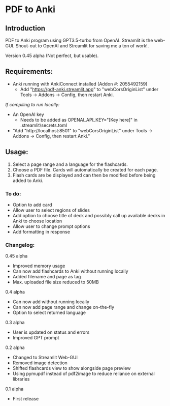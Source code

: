 # PDF to Anki

## Introduction

PDF to Anki program using GPT3.5-turbo from OpenAI. Streamlit is the web-GUI. Shout-out to OpenAI and Streamlit for saving me a ton of work!.

Version 0.45 alpha (Not perfect, but usable).

## Requirements:

- Anki running with AnkiConnect installed (Addon #: 2055492159)
    - Add "https://pdf-anki.streamlit.app" to "webCorsOriginList" under Tools -> Addons -> Config, then restart Anki.

*If compiling to run locally:*
- An OpenAI key
    - Needs to be added as OPENAI_API_KEY="[Key here]" in .streamlit\secrets.toml
 - "Add "http://localhost:8501" to "webCorsOriginList" under Tools -> Addons -> Config, then restart Anki."

## Usage:

1. Select a page range and a language for the flashcards.
2. Choose a PDF file. Cards will automatically be created for each page.
3. Flash cards are be displayed and can then be modified before being added to Anki.

### To do:

- Option to add card
- Allow user to select regions of slides
- Add option to choose title of deck and possibly call up available decks in Anki to choose location
- Allow user to change prompt options
- Add formatting in response

### Changelog:

0.45 alpha
- Improved memory usage
- Can now add flashcards to Anki without running locally
- Added filename and page as tag
- Max. uploaded file size reduced to 50MB

0.4 alpha
- Can now add without running locally
- Can now add page range and change on-the-fly
- Option to select returned language

0.3 alpha
- User is updated on status and errors
- Improved GPT prompt

0.2 alpha
- Changed to Streamlit Web-GUI
- Removed image detection
- Shifted flashcards view to show alongside page preview
- Using pymupdf instead of pdf2image to reduce reliance on external libraries

0.1 alpha
- First release
